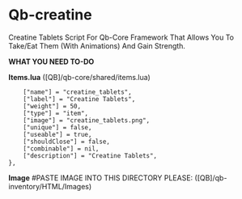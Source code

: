 # Qb-creatine
Creatine Tablets Script For Qb-Core Framework That Allows You To Take/Eat Them (With Animations) And Gain Strength.

__**WHAT YOU NEED TO-DO**__

__Items.lua__ ([QB]/qb-core/shared/items.lua)
```["creatine_tablets"] = {
    ["name"] = "creatine_tablets",
    ["label"] = "Creatine Tablets",
    ["weight"] = 50,
    ["type"] = "item",
    ["image"] = "creatine_tablets.png",
    ["unique"] = false,
    ["useable"] = true,
    ["shouldClose"] = false,
    ["combinable"] = nil,
    ["description"] = "Creatine Tablets",
},

```
__Image__
#PASTE IMAGE INTO THIS DIRECTORY PLEASE: ([QB]/qb-inventory/HTML/Images)
